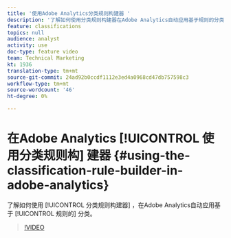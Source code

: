 ```yaml
---
title: '使用Adobe Analytics分类规则构建器 '
description: '了解如何使用分类规则构建器在Adobe Analytics自动应用基于规则的分类。 '
feature: classifications
topics: null
audience: analyst
activity: use
doc-type: feature video
team: Technical Marketing
kt: 1936
translation-type: tm+mt
source-git-commit: 24ad92b0ccdf1112e3ed4a0968cd47db757598c3
workflow-type: tm+mt
source-wordcount: '46'
ht-degree: 0%

---
```



# 在Adobe Analytics [!UICONTROL 使用分类规则构] 建器 {#using-the-classification-rule-builder-in-adobe-analytics}

了解如何使用 [!UICONTROL 分类规则构建器] ，在Adobe Analytics自动应用基于 [!UICONTROL 规则的] 分类。

>[!VIDEO](https://video.tv.adobe.com/v/25884?quality=12)
